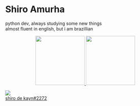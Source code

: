 # Shiro Amurha

python dev, always studying some new things <br>
almost fluent in english, but i am brazillian <br>


<div align="center">
  <a href="https://github.com/shiroamurha">
  <img height="155cm" src="https://github-readme-stats.vercel.app/api?username=shiroamurha&show_icons=true&theme=dracula&include_all_commits=true&count_private=true"/>
  <img height="155cm" src="https://github-readme-stats.vercel.app/api/top-langs/?username=shiroamurha&layout=compact&langs_count=7&theme=dracula"/>
</div>

<img src="https://img.shields.io/badge/Discord-7289DA?style=for-the-badge&logo=discord&logoColor=white"> <br>
shiro de kayn#2272
